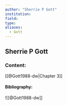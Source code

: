 ```yaml
---
author: "Sherrie P Gott"
institution:
field:
type:
aliases:
  - Gott
---
```


## Sherrie P Gott

### Content:
[[@Gott1988-dw|Chapter 3]]

#### Bibliography:

![[@Gott1988-dw]]